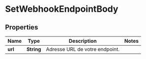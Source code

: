 # SetWebhookEndpointBody

## Properties
Name | Type | Description | Notes
------------ | ------------- | ------------- | -------------
**url** | **String** | Adresse URL de votre endpoint. | 
